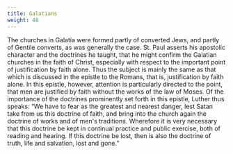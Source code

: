 ```yaml
---
title: Galatians
weight: 48
---
```


The churches in Galatia were formed partly of converted Jews, and partly of Gentile converts, as was generally the case. St. Paul asserts his apostolic character and the doctrines he taught, that he might confirm the Galatian churches in the faith of Christ, especially with respect to the important point of justification by faith alone. Thus the subject is mainly the same as that which is discussed in the epistle to the Romans, that is, justification by faith alone. In this epistle,
  however, attention is particularly directed to the point, that men are justified by faith without the works of the law of Moses. Of the importance of the doctrines prominently set forth in this epistle, Luther thus speaks: “We have to fear as the greatest and nearest danger, lest Satan take from us this doctrine of faith, and bring into the church again the doctrine of works and of men's traditions. Wherefore it is very necessary that this doctrine be kept in continual practice and public
  exercise, both of reading and hearing. If this doctrine be lost, then is also the doctrine of truth, life and salvation, lost and gone.”
